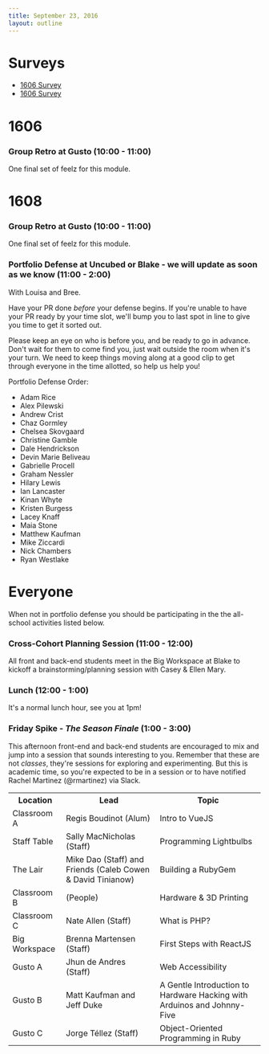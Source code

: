 ```yaml
---
title: September 23, 2016
layout: outline
---
```


# Surveys

* [1606 Survey](https://goo.gl/forms/uRWoiiaOVkdOHR9X2)
* [1606 Survey](https://goo.gl/forms/bRrnKelDbtDQRuOi2)

# 1606

### Group Retro at Gusto (10:00 - 11:00)

One final set of feelz for this module.

# 1608

### Group Retro at Gusto (10:00 - 11:00)

One final set of feelz for this module.

### Portfolio Defense at Uncubed or Blake - we will update as soon as we know (11:00 - 2:00)

With Louisa and Bree.

Have your PR done *before* your defense begins. If you're unable to have your PR ready by your time slot, we'll bump you to last spot in line to give you time to get it sorted out.

Please keep an eye on who is before you, and be ready to go in advance. Don't wait for them to come find you, just wait outside the room when it's your turn. We need to keep things moving along at a good clip to get through everyone in the time allotted, so help us help you!

Portfolio Defense Order:

* Adam Rice
* Alex Pilewski
* Andrew Crist
* Chaz Gormley
* Chelsea Skovgaard
* Christine Gamble
* Dale Hendrickson
* Devin Marie Beliveau
* Gabrielle Procell
* Graham Nessler
* Hilary Lewis
* Ian Lancaster
* Kinan Whyte
* Kristen Burgess
* Lacey Knaff
* Maia Stone
* Matthew Kaufman
* Mike Ziccardi
* Nick Chambers
* Ryan Westlake

# Everyone

When not in portfolio defense you should be participating in the the all-school activities listed below.

### Cross-Cohort Planning Session (11:00 - 12:00)

All front and back-end students meet in the Big Workspace at Blake to kickoff a brainstorming/planning session with Casey & Ellen Mary.

### Lunch (12:00 - 1:00)

It's a normal lunch hour, see you at 1pm!

### Friday Spike - *The Season Finale* (1:00 - 3:00)

This afternoon front-end and back-end students are encouraged to mix and jump into
a session that sounds interesting to you. Remember that these are not *classes*,
they're sessions for exploring and experimenting. But this is academic time, so
you're expected to be in a session or to have notified Rachel Martinez (@rmartinez) via Slack.

<table>
  <tbody>
    <tr>
      <th>Location</th>
      <th>Lead</th>
      <th>Topic</th>
    </tr>
    <tr>
      <td>Classroom A</td>
      <td>Regis Boudinot (Alum)</td>
      <td>Intro to VueJS</td>
    </tr>
    <tr>
      <td>Staff Table</td>
      <td>Sally MacNicholas (Staff)</td>
      <td>Programming Lightbulbs</td>
    </tr>
    <tr>
      <td>The Lair</td>
      <td>Mike Dao (Staff) and Friends (Caleb Cowen & David Tinianow)</td>
      <td>Building a RubyGem</td>
    </tr>
    <tr>
      <td>Classroom B</td>
      <td>(People)</td>
      <td>Hardware & 3D Printing</td>
    </tr>
    <tr>
      <td>Classroom C</td>
      <td>Nate Allen (Staff)</td>
      <td>What is PHP?</td>
    </tr>
    <tr>
      <td>Big Workspace</td>
      <td>Brenna Martensen (Staff)</td>
      <td>First Steps with ReactJS</td>
    </tr>
    <tr>
      <td>Gusto A</td>
      <td>Jhun de Andres (Staff)</td>
      <td>Web Accessibility</td>
    </tr>
    <tr>
      <td>Gusto B</td>
      <td>Matt Kaufman and Jeff Duke</td>
      <td>A Gentle Introduction to Hardware Hacking with Arduinos and Johnny-Five</td>
    </tr>
    <tr>
      <td>Gusto C</td>
      <td>Jorge Téllez (Staff)</td>
      <td>Object-Oriented Programming in Ruby</td>
    </tr>
  </tbody>
